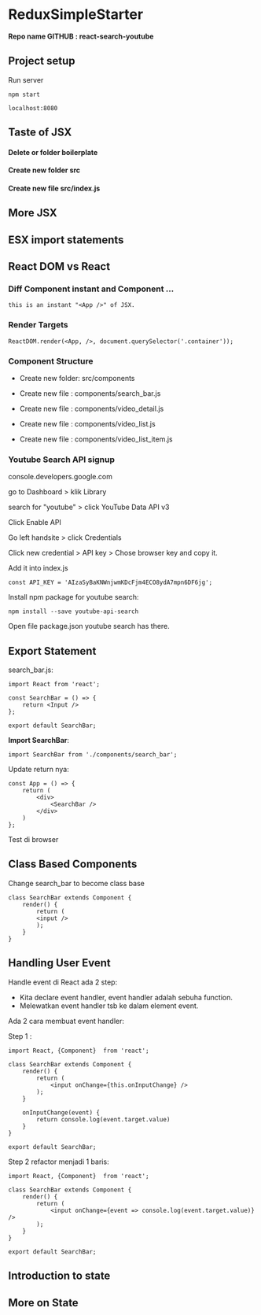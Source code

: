 # ReduxSimpleStarter


**Repo name GITHUB : react-search-youtube**


## Project setup

Run server

    npm start

    localhost:8080

## Taste of JSX

#### Delete or folder boilerplate

#### Create new folder src

#### Create new file src/index.js

## More JSX

## ESX import statements

## React DOM vs React

### Diff Component instant and Component ...

    this is an instant "<App />" of JSX.

### Render Targets

    ReactDOM.render(<App, />, document.querySelector('.container'));

### Component Structure

* Create new folder: src/components

* Create new file : components/search_bar.js

* Create new file : components/video_detail.js    

* Create new file : components/video_list.js    

* Create new file : components/video_list_item.js

### Youtube Search API signup

console.developers.google.com

go to Dashboard > klik Library

search for "youtube" > click YouTube Data API v3

Click Enable API

Go left handsite > click Credentials

Click new credential > API key > Chose browser key and copy it.

Add it into index.js

    const API_KEY = 'AIzaSyBaKNWnjwmKDcFjm4ECO8ydA7mpn6DF6jg';

Install npm package for youtube search:

    npm install --save youtube-api-search    

Open file package.json youtube search has there.

## Export Statement

search_bar.js:

    import React from 'react';

    const SearchBar = () => {
        return <Input />
    };

    export default SearchBar;

**Import SearchBar**:

    import SearchBar from './components/search_bar';

Update return nya:

    const App = () => {
        return (
            <div>
                <SearchBar />
            </div>
        )
    };

Test di browser        

## Class Based Components

Change search_bar to become class base 

    class SearchBar extends Component {
        render() {
            return (
            <input />
            );
        }
    }

## Handling User Event

Handle event di React ada 2 step:

* Kita declare event handler, event handler adalah sebuha function.
* Melewatkan event handler tsb ke dalam element event.

Ada 2 cara membuat event handler:

Step 1 :

    import React, {Component}  from 'react';

    class SearchBar extends Component {
        render() {
            return (
                <input onChange={this.onInputChange} />
            );
        }

        onInputChange(event) {
            return console.log(event.target.value)
        }
    }

    export default SearchBar;

Step 2 refactor menjadi 1 baris:

    import React, {Component}  from 'react';

    class SearchBar extends Component {
        render() {
            return (
                <input onChange={event => console.log(event.target.value)} />
            );
        }
    }

    export default SearchBar;         

## Introduction to state

## More on State       


